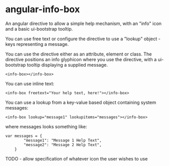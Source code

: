 # angular-info-box


An angular directive to allow a simple help mechanism, with an "info" icon and a basic ui-bootstrap tooltip.

You can use free text or configure the directive to use a "lookup" object - keys representing a message.

You can use the directive either as an attribute, element or class. The directive positions an info glyphicon where you use the directive, with a ui-bootstrap tooltip displaying a supplied message.

```
<info-box></info-box>
```

You can use inline text:

```
<info-box freetext="Your help text, here!"></info-box>
```

You can use a lookup from a key-value based object containing system messages:

```
<info-box lookup="message1" lookupitems="messages"></info-box>
```

where messages looks something like:

```
var messages = {
        "message1": "Message 1 Help Text",
        "message2": "Message 2 Help Text",
    }
```
TODO - allow specification of whatever icon the user wishes to use
